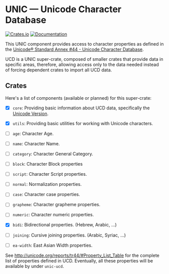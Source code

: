 # UNIC — Unicode Character Database

[![Crates.io](https://img.shields.io/crates/v/unic-ucd.svg)](https://crates.io/crates/unic-ucd)
[![Documentation](https://docs.rs/unic-ucd/badge.svg)](https://docs.rs/unic-ucd/)

This UNIC component provides access to character properties as defined in the
[Unicode® Standard Annex #44 - Unicode Character
Database](http://unicode.org/reports/tr44/).

UCD is a UNIC super-crate, composed of smaller crates that provide data in
specific areas, therefore, allowing access only to the data needed instead of
forcing dependent crates to import all UCD data.

## Crates
Here's a list of components (available or planned) for this super-crate:

- [X] `core`: Providing basic information about UCD data, specifically the
  [Unicode Version](http://www.unicode.org/versions/).
- [X] `utils`: Providing basic utilities for working with Unicode characters.


- [ ] `age`: Character Age.
- [ ] `name`: Character Name.
- [ ] `category`: Character General Category.

- [ ] `block`: Character Block properties
- [ ] `script`: Character Script properties.

- [ ] `normal`: Normalization properties.
- [ ] `case`: Character case properties.
- [ ] `grapheme`: Character grapheme properties.
- [ ] `numeric`: Character numeric properties.

- [X] `bidi`: Bidirectional properties. (Hebrew, Arabic, ...)
- [ ] `joining`: Cursive joining properties. (Arabic, Syriac, ...)
- [ ] `ea-width`: East Asian Width properties.

See <http://unicode.org/reports/tr44/#Property_List_Table> for the complete
list of properties defined in UCD. Eventually, all these properties will be
available by under `unic-ucd`.
